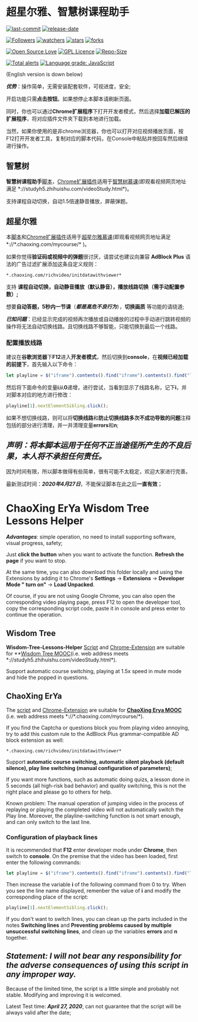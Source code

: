 # 超星尔雅、智慧树课程助手

[![last-commit](https://img.shields.io/github/last-commit/HollowMan6/ChaoXing-ErYa-Wisdom-Tree-Lessons-Helper)](../../graphs/commit-activity)
[![release-date](https://img.shields.io/github/release-date/HollowMan6/ChaoXing-ErYa-Wisdom-Tree-Lessons-Helper)](../../releases)

[![Followers](https://img.shields.io/github/followers/HollowMan6?style=social)](https://github.com/HollowMan6?tab=followers)
[![watchers](https://img.shields.io/github/watchers/HollowMan6/ChaoXing-ErYa-Wisdom-Tree-Lessons-Helper?style=social)](../../watchers)
[![stars](https://img.shields.io/github/stars/HollowMan6/ChaoXing-ErYa-Wisdom-Tree-Lessons-Helper?style=social)](../../stargazers)
[![forks](https://img.shields.io/github/forks/HollowMan6/ChaoXing-ErYa-Wisdom-Tree-Lessons-Helper?style=social)](../../network/members)

[![Open Source Love](https://badges.frapsoft.com/os/v1/open-source.svg?v=103)](https://hollowman6.github.io/fund.html)
[![GPL Licence](https://badges.frapsoft.com/os/gpl/gpl.svg?v=103)](https://opensource.org/licenses/GPL-3.0/)
[![Repo-Size](https://img.shields.io/github/repo-size/HollowMan6/ChaoXing-ErYa-Wisdom-Tree-Lessons-Helper.svg)](../../archive/master.zip)

[![Total alerts](https://img.shields.io/lgtm/alerts/g/HollowMan6/ChaoXing-ErYa-Wisdom-Tree-Lessons-Helper.svg?logo=lgtm&logoWidth=18)](https://lgtm.com/projects/g/HollowMan6/ChaoXing-ErYa-Wisdom-Tree-Lessons-Helper/alerts/)
[![Language grade: JavaScript](https://img.shields.io/lgtm/grade/javascript/g/HollowMan6/ChaoXing-ErYa-Wisdom-Tree-Lessons-Helper.svg?logo=lgtm&logoWidth=18)](https://lgtm.com/projects/g/HollowMan6/ChaoXing-ErYa-Wisdom-Tree-Lessons-Helper/context:javascript)

(English version is down below)

***优势***：操作简单，无需安装配套软件，可视进度，安全;

开启功能只需**点击按钮**。如果想停止本脚本请刷新页面。

同时，你也可以通过**Chrome扩展程序**下打开开发者模式，然后选择**加载已解压的扩展程序**，将对应插件文件夹下载到本地进行加载。

当然，如果你使用的是非chrome浏览器，你也可以打开对应视频播放页面，按F12打开开发者工具，复制对应的脚本代码，在Console中粘贴并按回车然后继续进行操作。

## 智慧树

**智慧树课程助手**[脚本](Wisdom-Tree-Lessons-Helper/Wisdom-Tree-Lessons-Helper.js)，[Chrome扩展插件](Chrome-Extension/Wisdom-Tree-Lessons-Helper.crx)适用于[智慧树慕课](https://www.zhihuishu.com/)(即观看视频网页地址满足 \*://studyh5.zhihuishu.com/videoStudy.html\*)。

支持课程自动切换，自动1.5倍速静音播放，屏蔽弹题。

## 超星尔雅

本[脚本](ChaoXing-ErYa-Lessons-Helper/ChaoXing-ErYa-Lessons-Helper.js)和[Chrome扩展插件](Chrome-Extension/ChaoXing-ErYa-Lessons-Helper.crx)适用于[超星尔雅慕课](http://erya.mooc.chaoxing.com/)(即观看视频网页地址满足 \*://*.chaoxing.com/mycourse/\* )。

如果你觉得**验证码或视频中的弹题**很讨厌，请尝试也建议向兼容 **AdBlock Plus** 语法的广告过滤扩展添加这条自定义规则：

```Text
*.chaoxing.com/richvideo/initdatawithviewer*
```

支持 **课程自动切换，自动静音播放（默认静音），播放线路切换（需手动配置参数）;**

想要**自动答题，5秒内一节课**（***都是高危不良行为***），**切换画质** 等功能的请绕道;

***已知问题***：已经显示完成的视频再次播放或自动播放的过程中手动进行跳转视频的操作将无法自动切换线路。且切换线路不够智能，只能切换到最后一个线路。

### 配置播放线路

建议在**谷歌浏览器**下**F12**进入**开发者模式**，然后切换到**console**，在**视频已经加载的前提下**，首先输入以下命令：

```JavaScript
let playline = $("iframe").contents().find("iframe").contents().find("li.vjs-menu-item.vjs-selected");
```

然后将下面命令的变量**i**从**0**递增，进行尝试，当看到显示了线路名称，记下**i**，并对脚本对应的地方进行修改：

```JavaScript
playline[1].nextElementSibling.click();
```

如果不想切换线路，则可以将**切换线路**和**防止切换线路多次不成功导致的问题**注释包括的部分进行清理，并一并清理变量**errors**和**n**;

## ***声明：将本脚本运用于任何不正当途径所产生的不良后果，本人将不承担任何责任。***

因为时间有限，所以脚本做得有些简单，很有可能不太稳定，欢迎大家进行完善。

最新测试时间：***2020年4月27日***，不能保证脚本在此之后**一直有效**；

# ChaoXing ErYa Wisdom Tree Lessons Helper

***Advantages***: simple operation, no need to install supporting software, visual progress, safety;

Just **click the button** when you want to activate the function. **Refresh the page** if you want to stop.

At the same time, you can also download this folder locally and using the Extensions by adding it to Chrome's **Settings** -> **Extensions** -> **Developer Mode " turn on"** -> **Load Unpacked**.

Of course, if you are not using Google Chrome, you can also open the corresponding video playing page, press F12 to open the developer tool, copy the corresponding script code, paste it in console and press enter to continue the operation.

## Wisdom Tree

**Wisdom-Tree-Lessons-Helper** [Script](Wisdom-Tree-Lessons-Helper/Wisdom-Tree-Lessons-Helper.js) and [Chrome-Extension](Chrome-Extension/Wisdom-Tree-Lessons-Helper.crx) are suitable for **[Wisdom Tree MOOC](https://www.zhihuishu.com/)(i.e. web address meets \*://studyh5.zhihuishu.com/videoStudy.html\*).

Support automatic course switching, playing at 1.5x speed in mute mode and hide the popped in questions.

## ChaoXing ErYa

The [script](ChaoXing-ErYa-Lessons-Helper/ChaoXing-ErYa-Lessons-Helper.js) and [Chrome-Extension](Chrome-Extension/ChaoXing-ErYa-Lessons-Helper.crx) are suitable for **[ChaoXing Erya MOOC](http://erya.mooc.chaoxing.com/)** (i.e. web address meets \*://*.chaoxing.com/mycourse/\*).

If you find the Captcha or questions block you from playing video annoying, try to add this custom rule to the AdBlock Plus grammar-compatible AD block extension as well:

```Text
*.chaoxing.com/richvideo/initdatawithviewer*
```

Support **automatic course switching, automatic silent playback (default silence), play line switching (manual configuration of parameters)**;

If you want more functions, such as automatic doing quizs, a lesson done in 5 seconds (all high-risk bad behavior) and quality switching, this is not the right place and please go to others for help.

Known problem: The manual operation of jumping video in the process of replaying or playing the completed video will not automatically switch the Play line. Moreover,  the playline-switching function is not smart enough, and can only switch to the last line.

### Configuration of playback lines

It is recommended that **F12** enter developer mode under **Chrome**, then switch to **console**. On the premise that the video has been loaded, first enter the following commands:

```JavaScript
let playline = $("iframe").contents().find("iframe").contents().find("li.vjs-menu-item.vjs-selected");
```

Then increase the variable **i** of the following command from 0 to try. When you see the line name displayed, remenber the value of **i** and modify the corresponding place of the script:

```JavaScript
playline[1].nextElementSibling.click();
```

If you don't want to switch lines, you can clean up the parts included in the notes **Switching lines** and **Preventing problems caused by multiple unsuccessful switching lines**, and clean up the variables **errors** and **n** together.

## ***Statement: I will not bear any responsibility for the adverse consequences of using this script in any improper way.***

Because of the limited time, the script is a little simple and probably not stable. Modifying and improving it is welcomed.

Latest Test time: ***April 27, 2020***, can not guarantee that the script will be always valid after the date;
